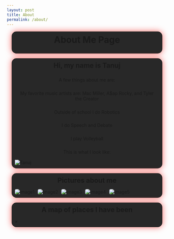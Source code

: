 ```yaml
---
layout: post
title: About
permalink: /about/
---
```


<style>
  .image-gallery {
    display: flex;
    flex-wrap: nowrap;
    overflow-x: auto;
    gap: 10px;
  }

  .image-gallery img {
    max-height: 300px;
    object-fit: cover;
    border-radius: 5px;
  }

  .section {
    background-color: #282828;
    padding-bottom: 10px;
    padding-right: 10px;
    padding-left: 10px;
    margin: 15px;
    border-radius: 15px;
    box-shadow: 0 0 20px rgba(255, 0, 0, 0.6);
    animation: rgb-rotate 4s infinite linear;
  }

  h1, h2, h3, p {
    margin: 5px 0;
    padding: 10px;
    line-height: 1.2;
    text-align: center;
  }

  /* RGB rotating box-shadow animation */
  @keyframes rgb-rotate {
    0% {
      box-shadow: 0 0 20px rgba(255, 0, 0, 0.6); /* Red */
    }
    33% {
      box-shadow: 0 0 20px rgba(0, 255, 0, 0.6); /* Green */
    }
    66% {
      box-shadow: 0 0 20px rgba(0, 0, 255, 0.6); /* Blue */
    }
    100% {
      box-shadow: 0 0 20px rgba(255, 0, 0, 0.6); /* Back to Red */
    }
  }

  .grid-container {
    display: grid;
    grid-template-columns: repeat(3, 1fr);
    gap: 10px;
    padding: 0;
  }

  .grid-item {
    text-align: center;
  }

  .grid-item img {
    width: 250px;
    height: auto;
    border-radius: 10px;
    transition: box-shadow 0.3s ease;
  }
  .freeform-picture {
  }
  .grid-item img:hover {
  }

  .arrow img {
    width: 250px;
    height: auto;
    margin-top: 30px;
  }

  .india-flag {
    display: flex;
    justify-content: center;
    margin-top: 20px;
  }

  .india-flag img {
    width: 250px;
    height: auto;
    border-radius: 10px;
    transition: box-shadow 0.3s ease;
  }

  .india-flag img:hover {
    box-shadow: 0 0 30px rgba(0, 128, 255, 0.6);
  }
  table {
    margin-left: 175px;
    width: 600px;
  }
</style>

<div class="section">
  <h1>About Me Page</h1>
</div>

<div class="section">
  <h2>Hi, my name is Tanuj</h2>
  <p>A few things about me are:</p>
  <p>My favorite music artists are: Mac Miller, A$ap Rocky, and Tyler the Creator</p>
  <p>Outside of school I do Robotics</p>
  <p>I do Speech and Debate</p>
  <p>I play Volleyball</p>
  <p>This is what I look like:</p>
  <img src="{{ site.baseurl }}/images/me.jpg" alt="Tanuj">
</div>

<div class="section">
  <h2>Pictures about me</h2>
  <div class="image-gallery">
    <img src="{{site.baseurl}}/images/image-15.png" alt="image1"> 
    <img src="{{site.baseurl}}/images/IMG_8246.JPG" alt="image2"> 
    <img src="{{site.baseurl}}/images/SCR-20240908-udud.jpeg" alt="image3"> 
    <img src="{{site.baseurl}}/images/SCR-20240908-udzs.jpeg" alt="image4"> 
    <img src="{{site.baseurl}}/images/SCR-20240908-udny.jpeg" alt="image5"> 
  </div>
</div>

<div class="section">
  <h2>A map of places I have been</h2>
  <div id="map"></div>
  <!-- Modal Structure -->
  <div id="infoModal" class="modal">
      <div class="modal-content">
          <span class="close">&times;</span>
          <div id="modalBody">
              <!-- Dynamic content will be injected here -->
          </div>
      </div>
  </div>
  <script src="https://unpkg.com/leaflet/dist/leaflet.js"></script>
  <script>
      // Initialize the map
      var map = L.map('map').setView([20, 0], 2);
      // Add a tile layer (Map provider)
      L.tileLayer('https://{s}.tile.openstreetmap.org/{z}/{x}/{y}.png', {
          attribution: '&copy; <a href="https://www.openstreetmap.org/copyright">OpenStreetMap</a> contributors'
      }).addTo(map);
      // Function to create content for pop-ups with a custom class
      function getPopupContent(country) {
          return `
              <div class="custom-popup">
                  <h3>${country}</h3>
                  <p style="color: #000">Brief info about ${country}.</p>
                  <button onclick="openModal('${country}')">View Here</button>
              </div>
          `;
      }
      // Add markers to the map for visited countries
      var usaMarker = L.marker([37.0902, -95.7129]).addTo(map);
      usaMarker.bindPopup(getPopupContent('USA'));
      var mexicoMarker = L.marker([23.6345, -102.5528]).addTo(map);
      mexicoMarker.bindPopup(getPopupContent('Mexico'));
      var indiaMarker = L.marker([20.5937, 78.9629]).addTo(map);
      indiaMarker.bindPopup(getPopupContent('India'));
      var switzerlandMarker = L.marker([46.8182, 8.2275]).addTo(map);
      switzerlandMarker.bindPopup(getPopupContent('Switzerland'));
      var franceMarker = L.marker([46.6034, 1.8883]).addTo(map);
      franceMarker.bindPopup(getPopupContent('France'));
      var ukMarker = L.marker([55.3781, -3.4360]).addTo(map);
      ukMarker.bindPopup(getPopupContent('Great Britain'));
      var turkeyMarker = L.marker([38.9637, 35.2433]).addTo(map);
      turkeyMarker.bindPopup(getPopupContent('Turkey'));
      var qatarMarker = L.marker([25.3548, 51.1839]).addTo(map);
      qatarMarker.bindPopup(getPopupContent('Qatar'));
      var uaeMarker = L.marker([23.4241, 53.8478]).addTo(map);
      uaeMarker.bindPopup(getPopupContent('UAE'));
      // Modal logic
      var modal = document.getElementById("infoModal");
      var modalContent = document.getElementById("modalBody");
      var closeModalButton = document.getElementsByClassName("close")[0];
      closeModalButton.onclick = function() {
          modal.style.display = "none";
          document.body.classList.remove('modal-open');
      }
      window.onclick = function(event) {
          if (event.target == modal) {
              modal.style.display = "none";
              document.body.classList.remove('modal-open');
          }
      }
      function openModal(country) {
          let modalHTML = '';
          switch (country) {
              case 'USA':
                  modalHTML = `
                      <h2>More about USA</h2>
                      <p style="color: #000">The USA is known for its diverse landscapes, from mountains to beaches, and cities like New York and Los Angeles. Its culture is an eclectic mix of global influences. I was born and raised in the USA here in California</p>
                      <img src="{{site.baseurl}}/images/image-15.png" alt="USA Image">
                  `;
                  break;
              case 'Mexico':
                  modalHTML = `
                      <h2>More about Mexico</h2>
                      <p style="color: #000">Mexico offers rich history with ancient civilizations, vibrant culture, and beautiful beaches along the Pacific and Caribbean coasts. I have visitied multiple times with my family to walk around and explore the country.</p>
                      <img src="{{site.baseurl}}/images/image.png" alt="Mexico Image">
                  `;
                  break;
              case 'India':
                  modalHTML = `
                      <h2>More about India</h2>
                      <p style="color: #000">India is a land of contrasts, from the Himalayan mountains to bustling cities. It’s known for its diverse culture, history, and spiritual traditions. I visit this country the most frequently because half of my family lives there.</p>
                      <img src="{{site.baseurl}}/images/image-2.png" alt="India Image">
                  `;
                  break;
              case 'Switzerland':
                  modalHTML = `
                      <h2